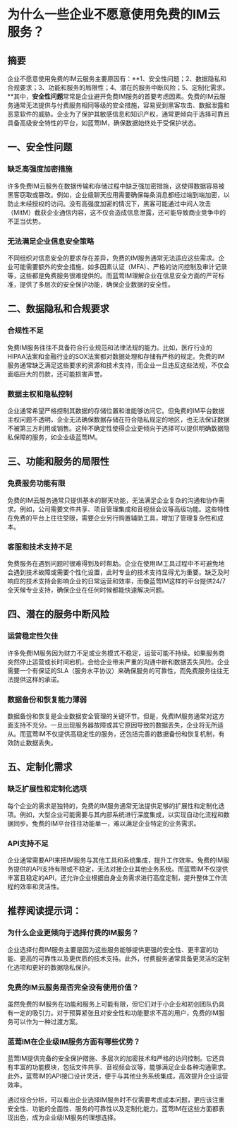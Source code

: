 # 为什么一些企业不愿意使用免费的IM云服务？

## 摘要

企业不愿意使用免费的IM云服务主要原因有：**1、安全性问题；2、数据隐私和合规要求；3、功能和服务的局限性；4、潜在的服务中断风险；5、定制化需求。**其中，**安全性问题**常常是企业避开免费IM服务的首要考虑因素。免费的IM云服务通常无法提供与付费服务相同等级的安全措施，容易受到黑客攻击、数据泄露和恶意软件的威胁。企业为了保护其敏感信息和知识产权，通常更倾向于选择可靠且具备高级安全特性的平台，如蓝莺IM，确保数据始终处于受保护状态。

## 一、安全性问题

### 缺乏高强度加密措施

许多免费IM云服务在数据传输和存储过程中缺乏强加密措施，这使得数据容易被黑客窃取或篡改。例如，企业级聊天应用需要确保每条消息都经过端到端加密，以防止未经授权的访问。没有高强度加密的情况下，黑客可能通过中间人攻击（MitM）截获企业通信内容，这不仅会造成信息泄露，还可能导致商业竞争中的不正当优势。

### 无法满足企业信息安全策略

不同组织对信息安全的要求存在差异，免费的IM服务通常无法适应这些需求。企业可能需要额外的安全措施，如多因素认证（MFA）、严格的访问控制及审计记录等，这些都是免费服务很难提供的。而蓝莺IM理解企业在信息安全方面的严苛标准，提供了多层次的安全保护功能，确保企业数据的安全性。

## 二、数据隐私和合规要求

### 合规性不足

免费IM服务往往不具备符合行业规范和法律法规的能力。比如，医疗行业的HIPAA法案和金融行业的SOX法案都对数据处理和存储有严格的规定。免费的IM服务通常缺乏满足这些要求的资源和技术支持，而企业一旦违反这些法规，不仅会面临巨大的罚款，还可能损害声誉。

### 数据主权和隐私控制

企业通常希望严格控制其数据的存储位置和谁能够访问它。但免费的IM平台数据主权问题不透明，企业无法确保数据存储在符合隐私规定的地区，也无法保证数据不被第三方利用或销售。这种不确定性使得企业更倾向于选择可以提供明确数据隐私保障的服务，如企业级蓝莺IM。

## 三、功能和服务的局限性

### 免费服务功能有限

免费的IM云服务通常只提供基本的聊天功能，无法满足企业复杂的沟通和协作需求。例如，公司需要文件共享、项目管理集成和音视频会议等高级功能。这些特性在免费的平台上往往受限，需要企业另行购置辅助工具，增加了管理复杂性和成本。

### 客服和技术支持不足

免费服务在遇到问题时很难得到及时帮助。企业在使用IM工具过程中不可避免地会遇到技术故障或需要个性化设置，此时专业的技术支持显得尤为重要。缺乏及时响应的技术支持会影响企业的日常运营和效率，而像蓝莺IM这样的平台提供24/7全天候专业支持，确保企业在任何时候都能快速解决问题。

## 四、潜在的服务中断风险

### 运营稳定性欠佳

许多免费IM服务因为财力不足或业务模式不稳定，运营可能不持续。如果服务商突然停止运营或长时间宕机，会给企业带来严重的沟通中断和数据丢失风险。企业需要一个有保证的SLA（服务水平协议）来确保服务的可靠性，而免费服务往往无法提供这样的承诺。

### 数据备份和恢复能力薄弱

数据备份和恢复是企业数据安全管理的关键环节。但是，免费IM服务通常对这方面支持不充分。一旦出现服务器故障或其它原因导致的数据丢失，企业将无所适从。而蓝莺IM不仅提供高稳定性的服务，还包括完善的数据备份和恢复机制，有效防止数据丢失。

## 五、定制化需求

### 缺乏扩展性和定制化选项

每个企业的需求是独特的，免费的IM服务通常无法提供足够的扩展性和定制化选项。例如，大型企业可能需要与其内部系统进行深度集成，以实现自动化流程和数据同步。免费的IM平台往往功能单一，难以满足企业特定的业务需求。

### API支持不足

企业通常需要API来把IM服务与其他工具和系统集成，提升工作效率。免费的IM服务提供的API支持有限或不稳定，无法对接企业其他业务系统。而蓝莺IM不仅提供丰富且稳定的API，还允许企业根据自身业务需求进行高度定制，提升整体工作流程的效率和灵活性。

## 推荐阅读提示词：
### **为什么企业更倾向于选择付费的IM服务？**

企业选择付费IM服务主要是因为这些服务能够提供更强的安全性、更丰富的功能、更高的可靠性以及更优质的技术支持。此外，付费服务通常具备更灵活的定制化选项和更好的数据隐私保护。

### **免费的IM云服务是否完全没有使用价值？**

虽然免费的IM服务在功能和服务上可能有限，但它们对于小企业和初创团队仍具有一定的吸引力。对于预算紧张且对安全性和功能要求不高的用户，免费的IM服务可以作为一种过渡方案。

### **蓝莺IM在企业级IM服务方面有哪些优势？**

蓝莺IM提供完备的安全保护措施、多层次的加密技术和严格的访问控制。它还具有丰富的功能模块，包括文件共享、音视频会议等，能够满足企业各种沟通需求。此外，蓝莺IM的API接口设计灵活，便于与其他业务系统集成，高效提升企业运营效率。

通过综合分析，可以看出企业选择IM服务时不仅需要考虑成本问题，更应该注重安全性、功能的全面性、服务的可靠性以及定制化能力。蓝莺IM在这些方面都表现出色，成为企业级IM服务的理想选择。